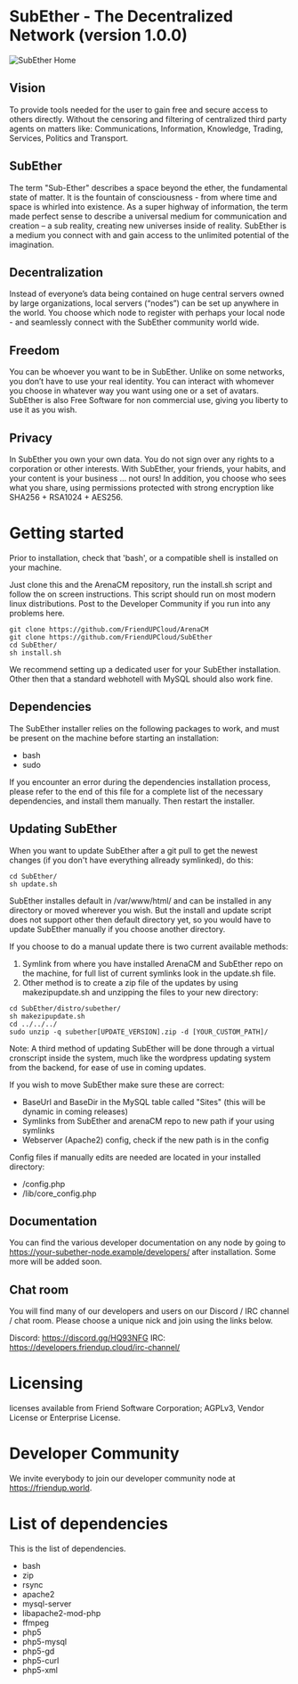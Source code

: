 SubEther - The Decentralized Network (version 1.0.0)
====================================================

![SubEther Home](treeroot.org/upload/subether-home.png "SubEther Home")

Vision
------

To provide tools needed for the user to gain free and secure access to others directly. Without the
censoring and filtering of centralized third party agents on matters like: Communications,
Information, Knowledge, Trading, Services, Politics and Transport.

SubEther
--------

The term "Sub-Ether" describes a space beyond the ether, the fundamental state of matter. It is the
fountain of consciousness - from where time and space is whirled into existence. As a super
highway of information, the term made perfect sense to describe a universal medium for
communication and creation – a sub reality, creating new universes inside of reality. SubEther is a
medium you connect with and gain access to the unlimited potential of the imagination.

Decentralization
----------------

Instead of everyone’s data being contained on huge central servers owned by large organizations,
local servers (“nodes”) can be set up anywhere in the world. You choose which node to register with
perhaps your local node - and seamlessly connect with the SubEther community world wide.

Freedom
-------

You can be whoever you want to be in SubEther. Unlike on some networks, you don’t have to use
your real identity. You can interact with whomever you choose in whatever way you want using one
or a set of avatars. SubEther is also Free Software for non commercial use, giving you liberty to use
it as you wish.

Privacy
-------

In SubEther you own your own data. You do not sign over any rights to a corporation or other
interests. With SubEther, your friends, your habits, and your content is your business ... not ours! In
addition, you choose who sees what you share, using permissions protected with strong encryption
like SHA256 + RSA1024 + AES256.

Getting started
===============

Prior to installation, check that 'bash', or a compatible shell is installed on your machine.

Just clone this and the ArenaCM repository, run the install.sh script and follow the on screen instructions. 
This script should run on most modern linux distributions. Post to the Developer Community if you run into any problems here.
```
git clone https://github.com/FriendUPCloud/ArenaCM
git clone https://github.com/FriendUPCloud/SubEther
cd SubEther/
sh install.sh
```
We recommend setting up a dedicated user for your SubEther installation. Other then that a standard webhotell with MySQL should also work fine. 

Dependencies
------------

The SubEther installer relies on the following packages to work, and must be present on the machine before starting an installation:

- bash
- sudo

If you encounter an error during the dependencies installation process, please refer to the end of this file for a complete list of the necessary dependencies, and install them manually. Then restart the installer.

Updating SubEther
-----------------

When you want to update SubEther after a git pull to get the newest changes (if you don't have everything allready symlinked), do this:
```
cd SubEther/
sh update.sh
```
SubEther installes default in /var/www/html/ and can be installed in any directory or moved wherever you wish. 
But the install and update script does not support other then default directory yet, 
so you would have to update SubEther manually if you choose another directory.

If you choose to do a manual update there is two current available methods:

1. Symlink from where you have installed ArenaCM and SubEther repo on the machine, for full list of current symlinks look in the update.sh file.
2. Other method is to create a zip file of the updates by using makezipupdate.sh and unzipping the files to your new directory:
```
cd SubEther/distro/subether/
sh makezipupdate.sh
cd ../../../
sudo unzip -q subether[UPDATE_VERSION].zip -d [YOUR_CUSTOM_PATH]/
```
Note: A third method of updating SubEther will be done through a virtual cronscript inside the system, 
much like the wordpress updating system from the backend, for ease of use in coming updates.

If you wish to move SubEther make sure these are correct:
- BaseUrl and BaseDir in the MySQL table called "Sites" (this will be dynamic in coming releases)
- Symlinks from SubEther and arenaCM repo to new path if your using symlinks
- Webserver (Apache2) config, check if the new path is in the config

Config files if manually edits are needed are located in your installed directory:
- /config.php
- /lib/core_config.php

Documentation
-------------

You can find the various developer documentation on any node by going to https://your-subether-node.example/developers/ after installation. 
Some more will be added soon.

Chat room
---------

You will find many of our developers and users on our Discord / IRC channel / chat room. Please choose a unique nick and join using the links below.

Discord: https://discord.gg/HQ93NFG 
IRC: https://developers.friendup.cloud/irc-channel/

Licensing
=========

licenses available from Friend Software Corporation; AGPLv3, Vendor License or Enterprise
License.

Developer Community
===================

We invite everybody to join our developer community node at https://friendup.world.

List of dependencies
====================

This is the list of dependencies.

- bash
- zip
- rsync
- apache2
- mysql-server
- libapache2-mod-php
- ffmpeg
- php5
- php5-mysql
- php5-gd
- php5-curl
- php5-xml

